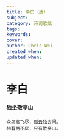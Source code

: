 ```yaml
---
title: 李白（唐）
subject: 
category: 诗词歌赋
tags: 
keywords: 
cover: 
author: Chris Wei
created_when: 
updated_when: 
---
```


# 李白

#### 独坐敬亭山

```
众鸟高飞尽，孤云独去闲。
相看两不厌，只有敬亭山。
```
